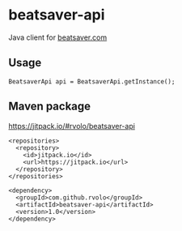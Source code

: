 # beatsaver-api

Java client for [beatsaver.com](https://docs.beatsaver.com/)

## Usage
```
BeatsaverApi api = BeatsaverApi.getInstance();
```


## Maven package
https://jitpack.io/#rvolo/beatsaver-api

```
<repositories>
  <repository>
    <id>jitpack.io</id>
    <url>https://jitpack.io</url>
  </repository>
</repositories>
```

```
<dependency>
  <groupId>com.github.rvolo</groupId>
  <artifactId>beatsaver-api</artifactId>
  <version>1.0</version>
</dependency>
```
